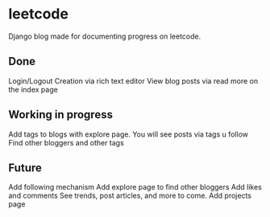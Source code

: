 # leetcode
Django blog made for documenting progress on leetcode.

## Done
  Login/Logout 
  Creation via rich text editor
  View blog posts via read more on the index page


## Working in progress
  Add tags to blogs with explore page.
  You will see posts via tags u follow
  Find other bloggers and other tags


## Future
  Add following mechanism
  Add explore page to find other bloggers
  Add likes and comments 
  See trends, post articles, and more to come. 
  Add projects page


